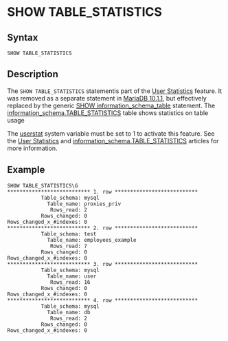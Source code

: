 
# SHOW TABLE_STATISTICS

## Syntax


```
SHOW TABLE_STATISTICS
```

## Description


The `SHOW TABLE_STATISTICS` statementis part of the [User Statistics](../../../../../server-usage/replication-cluster-multi-master/optimization-and-tuning/query-optimizations/statistics-for-optimizing-queries/user-statistics.md) feature. It was removed as a separate statement in [MariaDB 10.1.1](../../../../../../release-notes/mariadb-community-server/old-releases/release-notes-mariadb-10-1-series/mariadb-10-1-1-release-notes.md), but effectively replaced by the generic [SHOW information_schema_table](../../../../mariadb-internals/information-schema-plugins-show-and-flush-statements.md) statement. The [information_schema.TABLE_STATISTICS](../system-tables/information-schema/information-schema-tables/information-schema-table_statistics-table.md) table shows statistics on table usage


The [userstat](../../../../../server-usage/replication-cluster-multi-master/optimization-and-tuning/system-variables/server-system-variables.md#userstat) system variable must be set to 1 to activate this feature. See the [User Statistics](../../../../../server-usage/replication-cluster-multi-master/optimization-and-tuning/query-optimizations/statistics-for-optimizing-queries/user-statistics.md) and [information_schema.TABLE_STATISTICS](../system-tables/information-schema/information-schema-tables/information-schema-table_statistics-table.md) articles for more information.


## Example


```
SHOW TABLE_STATISTICS\G
*************************** 1. row ***************************
           Table_schema: mysql
             Table_name: proxies_priv
              Rows_read: 2
           Rows_changed: 0
Rows_changed_x_#indexes: 0
*************************** 2. row ***************************
           Table_schema: test
             Table_name: employees_example
              Rows_read: 7
           Rows_changed: 0
Rows_changed_x_#indexes: 0
*************************** 3. row ***************************
           Table_schema: mysql
             Table_name: user
              Rows_read: 16
           Rows_changed: 0
Rows_changed_x_#indexes: 0
*************************** 4. row ***************************
           Table_schema: mysql
             Table_name: db
              Rows_read: 2
           Rows_changed: 0
Rows_changed_x_#indexes: 0
```
